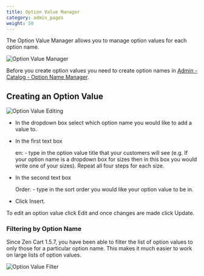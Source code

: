```yaml
---
title: Option Value Manager
category: admin_pages
weight: 50
---
```


The Option Value Manager allows you to manage option values for each option name. 

![Option Value Manager](/images/option_value_manager.png)

Before you create option values you need to create option names in [Admin - Catalog - Option Name Manager](/user/admin_pages/catalog/option_name_manager/).

## Creating an Option Value

![Option Value Editing](/images/edit_option_value.png)

- In the dropdown box select which option name you would like to add a value to.
- In the first text box 

    en: - type in the option value title that your customers will see (e.g. If your option name is a dropdown box for sizes then in this box you would write one of your sizes). Repeat all four steps for each size.

- In the second text box 

    Order: - type in the sort order you would like your option value to be in.

- Click Insert.

To edit an option value click Edit and once changes are made click Update.

### Filtering by Option Name 

Since Zen Cart 1.5.7, you have been able to filter the list of option values to only those for a particular option name.  This makes it much easier to work on large lists of option values. 

![Option Value Filter](/images/option_value_filter.png)


